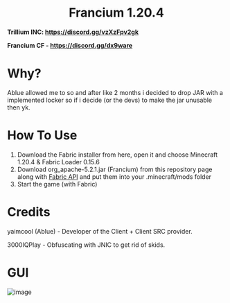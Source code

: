 <h1 align="center">Francium 1.20.4</h1>

**Trillium INC: https://discord.gg/vzXzFpv2gk**

**Francium CF - https://discord.gg/dx9ware**

# Why?
Ablue allowed me to so and after like 2 months i decided to drop JAR with a implemented locker so if i decide (or the devs) to make the jar unusable then yk.

# How To Use
1. Download the Fabric installer from here, open it and choose Minecraft 1.20.4 & Fabric Loader 0.15.6
2. Download org_apache-5.2.1.jar (Francium) from this repository page along with [Fabric API](https://modrinth.com/mod/fabric-api/version/0.96.1+1.20.4) and put them into your .minecraft/mods folder
3. Start the game (with Fabric)

# Credits
yaimcool (Ablue) - Developer of the Client + Client SRC provider.

3000IQPlay - Obfuscating with JNIC to get rid of skids.

# GUI
![image](https://media.discordapp.net/attachments/1173320950503190688/1206973074931585124/dY77uaA.png?ex=65ddf445&is=65cb7f45&hm=0757f56a6f614773136bbedb883c5f84c5c6f972b6cc01796dc7c90c2e83bdb1&=&format=webp&quality=lossless&width=1662&height=934)
